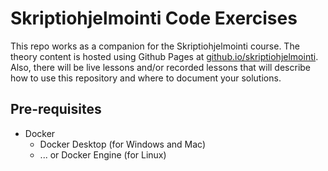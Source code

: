 # Skriptiohjelmointi Code Exercises

This repo works as a companion for the Skriptiohjelmointi course. The theory content is hosted using Github Pages at [github.io/skriptiohjelmointi](https://sourander.github.io/skriptiohjelmointi). Also, there will be live lessons and/or recorded lessons that will describe how to use this repository and where to document your solutions.

## Pre-requisites

* Docker
    * Docker Desktop (for Windows and Mac) 
    * ... or Docker Engine (for Linux)
